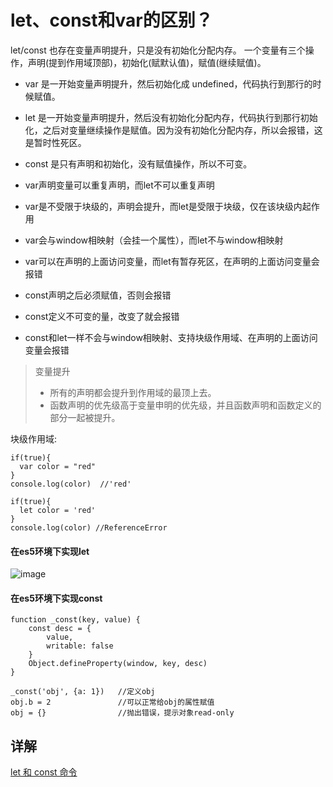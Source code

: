 # let、const和var的区别？

let/const 也存在变量声明提升，只是没有初始化分配内存。 一个变量有三个操作，声明(提到作用域顶部)，初始化(赋默认值)，赋值(继续赋值)。

- var 是一开始变量声明提升，然后初始化成 undefined，代码执行到那行的时候赋值。
- let 是一开始变量声明提升，然后没有初始化分配内存，代码执行到那行初始化，之后对变量继续操作是赋值。因为没有初始化分配内存，所以会报错，这是暂时性死区。
- const 是只有声明和初始化，没有赋值操作，所以不可变。

- var声明变量可以重复声明，而let不可以重复声明
- var是不受限于块级的，声明会提升，而let是受限于块级，仅在该块级内起作用
- var会与window相映射（会挂一个属性），而let不与window相映射
- var可以在声明的上面访问变量，而let有暂存死区，在声明的上面访问变量会报错
- const声明之后必须赋值，否则会报错
- const定义不可变的量，改变了就会报错
- const和let一样不会与window相映射、支持块级作用域、在声明的上面访问变量会报错

> 变量提升
> - 所有的声明都会提升到作用域的最顶上去。
> - 函数声明的优先级高于变量申明的优先级，并且函数声明和函数定义的部分一起被提升。



块级作用域:
```
if(true){
  var color = "red"
}
console.log(color)  //'red'

if(true){
  let color = 'red'
}
console.log(color) //ReferenceError
```


#### 在es5环境下实现let
![image](https://user-gold-cdn.xitu.io/2020/4/5/1714616e2fd53bf8?imageView2/0/w/1280/h/960/format/webp/ignore-error/1)

####  在es5环境下实现const

```
function _const(key, value) {    
    const desc = {        
        value,        
        writable: false    
    }    
    Object.defineProperty(window, key, desc)
}
    
_const('obj', {a: 1})   //定义obj
obj.b = 2               //可以正常给obj的属性赋值
obj = {}                //抛出错误，提示对象read-only

```

## 详解

[let 和 const 命令
](https://es6.ruanyifeng.com/#docs/let)